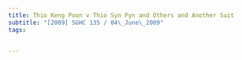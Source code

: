 ```yaml
---
title: Thio Keng Poon v Thio Syn Pyn and Others and Another Suit 
subtitle: "[2009] SGHC 135 / 04\_June\_2009"
tags:


---
```


